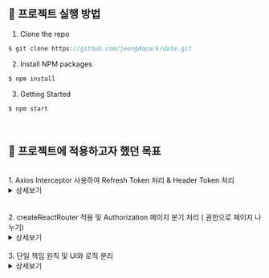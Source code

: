 <br/>

## 📌 프로젝트 실행 방법

1. Clone the repo

```javascript
$ git clone https://github.com/jeongdopark/date.git
```

2. Install NPM packages

```javascript
$ npm install
```

3. Getting Started

```javascript
$ npm start
```

<br/>

## 📌 프로젝트에 적용하고자 했던 목표

<br>
1. Axios Interceptor 사용하여 Refresh Token 처리 & Header Token 처리
<details>
<summary>상세보기</summary>
<div>

```ts
// client.ts

instance.interceptors.request.use(
  (config: InternalAxiosRequestConfig): InternalAxiosRequestConfig => {
    const accesstoken = token.get(ACCESS_TOKEN)
    if (accesstoken !== null)
      Object.assign(config.headers, { authorization: `${accesstoken}` })
    return config
  },

  (error) => {
    return Promise.reject(error)
  },
)
```

API 호출 시 헤더에 입력해야하는 accesstoken을 interceptors로 일괄 처리했습니다.

```ts
// client.ts
instance.interceptors.response.use(
  function (response) {
    // Any status code that lie within the range of 2xx cause this function to trigger
    // Do something with response data
    // console.log('get response', response)
    return response
  },
  async (error) => {
    const {
      config,
      response: { status },
    } = error

    // 만료된 토큰일 경우
    if (status === 419) {
      const originalRequest = config
      const refreshToken = storage.get(REFRESH_TOKEN)
      // refresh token Post API 호출
      return await instance
        .post(ApiUrl.refreshToken, {
          refresh: refreshToken,
        })
        .then((res) => {
          if (res.status === 200) {
            storage.set(ACCESS_TOKEN, res.data[ACCESS_TOKEN])
            originalRequest.header.authorization = res.data[ACCESS_TOKEN]
            return axios(originalRequest)
          }
        })
    }

    toast(error.response.data.message)
    return Promise.reject(error)
  },
)
```

accesstoken 만료되었을 경우
axios interceptors로 refreshToken 처리를 했습니다.

</div>
</details>

<br>
<br>
2. createReactRouter 적용 및 Authorization 페이지 분기 처리 ( 권한으로 페이지 나누기)
<details>
<summary>상세보기</summary>
<div>

```ts
// Auth.tsx
const router = createBrowserRouter([
  {
    path: '/',
    element: <Auth />,
    children: [
      {
        path: '',
        element: <Main />,
      },
      {
        path: PATH_NAME.SIGN_IN,
        element: <SignIn />,
      },
      {
        path: PATH_NAME.SIGN_UP,
        element: <SignUp />,
      },
      {
        path: PATH_NAME.MYPAGE,
        element: <MyPage />,
      },
      {
        path: PATH_NAME.LIKELIST,
        element: <LikeList />,
      },
      {
        path: PATH_NAME.CHOICE,
        element: <Choice />,
      },
    ],
  },
])
```

createBrowserRouter 적용해 봤습니다.

```ts
//index.tsx
const PRIVATE_ROUTES = [PATH_NAME.LIKELIST, PATH_NAME.MYPAGE, PATH_NAME.CHOICE]
const PUBLIC_ROUTES = [PATH_NAME.MAIN, PATH_NAME.SIGN_IN, PATH_NAME.SIGN_UP]

const Auth = () => {
  const { pathname } = useLocation()

  const accessToken = token.get(ACCESS_TOKEN)
  const isPrivateRoute = PRIVATE_ROUTES.includes(pathname)
  const isPublicRoute = PUBLIC_ROUTES.includes(pathname)

  if (isPrivateRoute) {
    if (!accessToken) {
      return <Navigate to={PATH_NAME.SIGN_IN} />
    }
    return (
      <React.Fragment>
        <Outlet />
        <Footer />
      </React.Fragment>
    )
  }

  if (isPublicRoute) {
    if (accessToken) {
      return <Navigate to={PATH_NAME.MYPAGE} />
    }
    return <Outlet />
  }

  return <NotFound />
}
```

가장 최상단에 Auth 컴포넌트를 두고 로그인 체크를 했습니다.

</div>
</details>
<br>
3. 단일 책임 원칙 및 UI와 로직 분리
<details>
<summary>상세보기</summary>
<div>
하나의 컴포넌트는 하나의 책임만을 담당하도록 고민을 했습니다. <br>
custom hook을 적극적으로 활용하여 UI와 로직을 분리시키고 <br> 컴포넌트의 목적이 명확하게 드러나는 방향으로 설계하기 위한 노력을 했습니다.

<br>
이번 프로젝트에서 구현한 로그인 페이지를 예시로 들겠습니다.

```ts
// pages/Signin.tsx

const SignIn = () => {
  const navigate = useNavigate()
  return (
    <S.Container>
      <S.Title>Sign In</S.Title>
      <SignInForm />
      <S.Button onClick={() => navigate(PATH_NAME.SIGN_UP)}>
        Go Sign Up
      </S.Button>
    </S.Container>
  )
}
```

스타일 파일을 따로 분리하였습니다. <br>
S.dot 네이밍을 활용하여 스타일 컴포넌트를 구분지었습니다. <br>
<br>
SignIn 컴포넌트는 (Title, SignInForm, Button)컴포넌트로 이루어져 있음을 한 눈에 파악이 가능합니다. <br>
<br>
이어서 SignInForm 컴포넌트를 보면

```ts
const SignInForm = () => {
  const [inputValue, inputOnChange, warnMessage, valid] = useValidate()
  const { handleSubmit } = useHandleSubmit(inputValue, SIGN_IN)

  return (
    <S.FormContainer onSubmit={handleSubmit}>
      <FormElement
        type={USER_ID}
        inputOnChange={inputOnChange}
        warnMessage={warnMessage}
      />
      <FormElement
        type={PASSWORD}
        inputOnChange={inputOnChange}
        warnMessage={warnMessage}
      />
      <S.Button disabled={valid}>SignIn</S.Button>
    </S.FormContainer>
  )
}
```

custom Hook을 사용하여 UI와 로직을 명확하게 분리했습니다 <br>
(FormElement, Button)컴포넌트로 이루어져 있음을 쉽게 파악 가능합니다.

useHandleSubmit hook은 회원가입 로직에서도 사용되는 재사용 가능한 훅입니다.
custom hook을 사용함으로써 불필요하게 반복되는 코드를 줄일 수 있었습니다.

</div>
</details>
